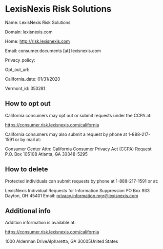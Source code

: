 
# LexisNexis Risk Solutions

Name: LexisNexis Risk Solutions

Domain: lexisnexis.com

Home: http://risk.lexisnexis.com

Email: consumer.documents [at] lexisnexis.com

Privacy_policy: 

Opt_out_url: 

California_date: 01/31/2020

Vermont_id: 353281



## How to opt out

California consumers may opt out or submit requests under the CCPA at:

https://consumer.risk.lexisnexis.com/california

California consumers may also submit a request by phone at 1-888-217-1591 or by mail at: 

Consumer Center
Attn: California Consumer Privacy Act (CCPA) Request
 P.O. Box 105108
Atlanta, GA 30348-5295

## How to delete

Protected individuals can submit requests by phone at 1-888-217-1591 or at:

LexisNexis Individual Requests for Information Suppression
PO Box 933 
Dayton, OH 45401 
Email: privacy.information.mgr@lexisnexis.com

## Additional info

Addition information is available at: 

https://consumer.risk.lexisnexis.com/california

1000 Alderman DriveAlpharetta, GA 30005United States

